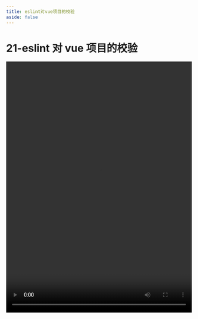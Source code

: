 ```yaml
---
title: eslint对vue项目的校验
aside: false
---
```


# 21-eslint 对 vue 项目的校验

<video autoplay src="http://qn.chinavanes.com/eslint/21-eslint对vue项目的校验.mp4" controls controlsList="nodownload" width="100%" height="680"/>
